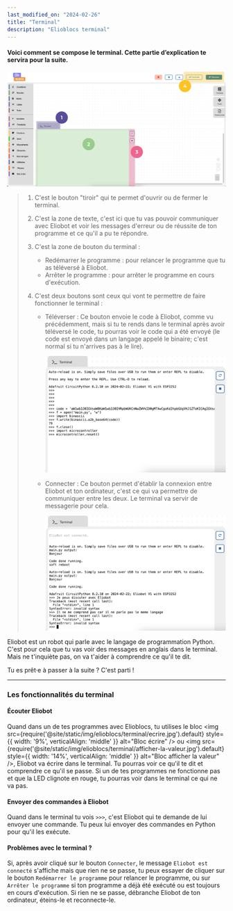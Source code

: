 ```yaml
---
last_modified_on: "2024-02-26"
title: "Terminal"
description: "Elioblocs terminal"
---
```


#### Voici comment se compose le terminal. Cette partie d’explication te servira pour la suite.

![Elioblocs Terminal](../../static/img/elioblocs/terminal/terminal.jpg)

> 1. C'est le bouton "tiroir" qui te permet d'ouvrir ou de fermer le terminal.
> 
> 2. C'est la zone de texte, c'est ici que tu vas pouvoir communiquer avec Eliobot et voir les messages d'erreur ou de réussite de ton programme et ce qu'il a pu te répondre.
> 
> 3. C'est la zone de bouton du terminal :
> 
>    - Redémarrer le programme : pour relancer le programme que tu as téléversé à Eliobot.
>    - Arrêter le programme : pour arrêter le programme en cours d'exécution.
> 
> 4. C'est deux boutons sont ceux qui vont te permettre de faire fonctionner le terminal :
> 
>    - Téléverser : Ce bouton envoie le code à Eliobot, comme vu précédemment, mais si tu te rends dans le terminal après avoir téléversé le code, tu pourras voir le code qui a été envoyé (le code est envoyé dans un langage appelé le binaire; c'est normal si tu n'arrives pas à le lire).
>   
>      ![Elioblocs Terminal Code](../../static/img/elioblocs/terminal/terminal-televerser.jpg)
>   
>    - Connecter : Ce bouton permet d'établir la connexion entre Eliobot et ton ordinateur, c'est ce qui va permettre de communiquer entre les deux. Le terminal va servir de messagerie pour cela. 
>    
>      ![Elioblocs Terminal Connecter](../../static/img/elioblocs/terminal/terminal-connecter.jpg)

Eliobot est un robot qui parle avec le langage de programmation Python. C'est pour cela que tu vas voir des messages en anglais dans le terminal. Mais ne t'inquiète pas, on va t'aider à comprendre ce qu'il te dit.

Tu es prêt·e à passer à la suite ? C'est parti !

---

### Les fonctionnalités du terminal

#### Écouter Eliobot

Quand dans un de tes programmes avec Elioblocs, tu utilises le bloc <img src={require('@site/static/img/elioblocs/terminal/ecrire.jpg').default} style={{ width: '9%', verticalAlign: 'middle' }} alt="Bloc écrire" /> ou <img src={require('@site/static/img/elioblocs/terminal/afficher-la-valeur.jpg').default} style={{ width: '14%', verticalAlign: 'middle' }} alt="Bloc afficher la valeur" />, Eliobot va écrire dans le terminal. Tu pourras voir ce qu'il te dit et comprendre ce qu'il se passe. 
Si un de tes programmes ne fonctionne pas et que la LED clignote en rouge, tu pourras voir dans le terminal ce qui ne va pas.

#### Envoyer des commandes à Eliobot

Quand dans le terminal tu vois `>>>`, c'est Eliobot qui te demande de lui envoyer une commande. Tu peux lui envoyer des commandes en Python pour qu'il les exécute.

#### Problèmes avec le terminal ?

Si, après avoir cliqué sur le bouton `Connecter`, le message `Eliobot est connecté` s'affiche mais que rien ne se passe, tu peux essayer de cliquer sur le bouton `Redémarrer le programme` pour relancer le programme, ou sur `Arrêter le programme` si ton programme a déjà été exécuté ou est toujours en cours d'exécution. Si rien ne se passe, débranche Eliobot de ton ordinateur, éteins-le et reconnecte-le.